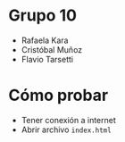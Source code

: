 # Grupo 10

- Rafaela Kara
- Cristóbal Muñoz
- Flavio Tarsetti

# Cómo probar

- Tener conexión a internet
- Abrir archivo `index.html`
